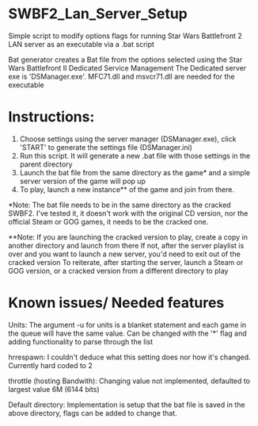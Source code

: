 # SWBF2_Lan_Server_Setup
Simple script to modify options flags for running Star Wars Battlefront 2 LAN server as an executable via a .bat script

Bat generator creates a Bat file from the options selected using the Star Wars Battlefront II Dedicated Service Management
The Dedicated server exe is 'DSManager.exe'. MFC71.dll and msvcr71.dll are needed for the executable

# Instructions:
1. Choose settings using the server manager (DSManager.exe), click 'START' to generate the settings file (DSManager.ini)
2. Run this script. It will generate a new .bat file with those settings in the parent directory
3. Launch the bat file from the same directory as the game* and a simple server version of the game will pop up
4. To play, launch a new instance** of the game and join from there.
    
*Note: The bat file needs to be in the same directory as the cracked SWBF2. I've tested it, it doesn't
    work with the original CD version, nor the official Steam or GOG games, it needs to be the cracked one.

**Note: If you are launching the cracked version to play, create a copy in another directory and launch from there
    If not, after the server playlist is over and you want to launch a new server, you'd need to exit out of the cracked version
    To reiterate, after starting the server, launch a Steam or GOG version, or a cracked version from a different directory to play

# Known issues/ Needed features
Units: The argument -u for units is a blanket statement and each game in the queue will have the
        same value. Can be changed with the '*' flag and adding functionality to parse through the list

hrrespawn: I couldn't deduce what this setting does nor how it's changed. Currently hard coded to 2

throttle (hosting Bandwith): Changing value not implemented, defaulted to largest value 6M (6144 bits)

Default directory: Implementation is setup that the bat file is saved in the above directory, flags can be added to change that.
